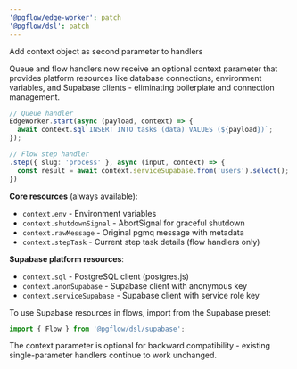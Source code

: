 ```yaml
---
'@pgflow/edge-worker': patch
'@pgflow/dsl': patch
---
```


Add context object as second parameter to handlers

Queue and flow handlers now receive an optional context parameter that provides platform resources like database connections, environment variables, and Supabase clients - eliminating boilerplate and connection management.

```typescript
// Queue handler
EdgeWorker.start(async (payload, context) => {
  await context.sql`INSERT INTO tasks (data) VALUES (${payload})`;
});

// Flow step handler
.step({ slug: 'process' }, async (input, context) => {
  const result = await context.serviceSupabase.from('users').select();
})
```

**Core resources** (always available):

- `context.env` - Environment variables
- `context.shutdownSignal` - AbortSignal for graceful shutdown
- `context.rawMessage` - Original pgmq message with metadata
- `context.stepTask` - Current step task details (flow handlers only)

**Supabase platform resources**:

- `context.sql` - PostgreSQL client (postgres.js)
- `context.anonSupabase` - Supabase client with anonymous key
- `context.serviceSupabase` - Supabase client with service role key

To use Supabase resources in flows, import from the Supabase preset:

```typescript
import { Flow } from '@pgflow/dsl/supabase';
```

The context parameter is optional for backward compatibility - existing single-parameter handlers continue to work unchanged.
